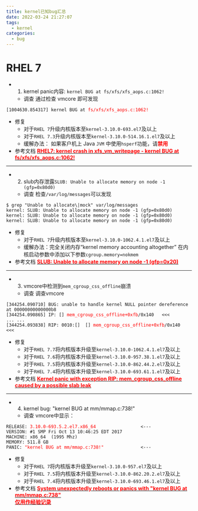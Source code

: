 ```yaml
---
title: kernel已知bug汇总
date: 2022-03-24 21:27:07
tags: 
  - kernel
categories: 
  - bug
---
```


# RHEL 7
- 1. kernel panic内容: `kernel BUG at fs/xfs/xfs_aops.c:1062!`
  - 调查
    通过检查 vmcore 即可发现
<pre><code>[1004630.854317] kernel BUG at <font color=red>fs/xfs/xfs_aops.c:1062!</font> </code></pre>
  - 修复
      - 对于`RHEL 7`升级内核版本至`kernel-3.10.0-693.el7`及以上
      - 对于`RHEL 7.3`升级内核版本至`kernel-3.10.0-514.16.1.el7`及以上
	  - 缓解办法： 如果客户机上 Java `JVM` 中使用`hsperf`功能，请<font color=red>**禁用**</font>
  - 参考文档
    [<font color=red>**RHEL7: kernel crash in xfs_vm_writepage - kernel BUG at fs/xfs/xfs_aops.c:1062!**</font>](https://access.redhat.com/solutions/2779111)
    
---	
- 2. slub内存泄露`SLUB: Unable to allocate memory on node -1 (gfp=0x80d0)`
  - 调查
    检查`/var/log/messages`可以发现
<pre><code>$ grep "Unable to allocate\|mock" var/log/messages
kernel: SLUB: Unable to allocate memory on node -1 (gfp=0x80d0)
kernel: SLUB: Unable to allocate memory on node -1 (gfp=0x80d0)
kernel: SLUB: Unable to allocate memory on node -1 (gfp=0x80d0)</code></pre>
  - 修复
      - 对于`RHEL 7`升级内核版本至`kernel-3.10.0-1062.4.1.el7`及以上
	  - 缓解办法：完全关闭内存“kernel memory accounting altogether”
	    在内核启动参数中添加以下参数`cgroup.memory=nokmem`
  - 参考文档
    [<font color=red>**SLUB: Unable to allocate memory on node -1 (gfp=0x20)**</font>](https://access.redhat.com/solutions/4088471)
   
---
- 3. vmcore中检测到`mem_cgroup_css_offline`崩溃
  - 调查
    调查vmcore
<pre><code>[344254.090710] BUG: unable to handle kernel NULL pointer dereference at 00000000000000b8
[344254.090865] IP: [<ffffffff811f375b>] <font color=red>mem_cgroup_css_offline+0xfb</font>/0x140   <<<
... ...
[344254.093838] RIP: 0010:[<ffffffff811f375b>]  [<ffffffff811f375b>] <font color=red>mem_cgroup_css_offline+0xfb</font>/0x140  <<< </code></pre>
  - 修复
      - 对于`RHEL 7.7`将内核版本升级至`kernel-3.10.0-1062.4.1.el7`及以上
	  - 对于`RHEL 7.6`将内核版本升级至`kernel-3.10.0-957.38.1.el7`及以上
	  - 对于`RHEL 7.5`将内核版本升级至`kernel-3.10.0-862.44.2.el7`及以上
	  - 对于`RHEL 7.4`将内核版本升级至`kernel-3.10.0-693.61.1.el7`及以上
  - 参考文档
     [<font color=red>**Kernel panic with exception RIP: mem_cgroup_css_offline caused by a possible slab leak**</font>](https://access.redhat.com/solutions/3291481) 
---
- 4. kernel bug: "kernel BUG at mm/mmap.c:738!"	  
  - 调查
    vmcore中显示：
<pre><code>RELEASE: <font color=red>3.10.0-693.5.2.el7.x86_64</font>                 <--- 
VERSION: #1 SMP Fri Oct 13 10:46:25 EDT 2017
MACHINE: x86_64  (1995 Mhz)
MEMORY: 511.8 GB
PANIC: <font color=red>"kernel BUG at mm/mmap.c:738!"</font>              <---</code></pre>
  - 修复
      - 对于`RHEL 7`将内核版本升级至`kernel-3.10.0-957.el7`及以上
	  - 对于`RHEL 7.5`将内核版本升级至`kernel-3.10.0-862.20.2.el7`及以上
	  - 对于`RHEL 7.4`将内核版本升级至`kernel-3.10.0-693.46.1.el7`及以上
  - 参考文档
    [<font color=red>**System unexpectedly reboots or panics with "kernel BUG at mm/mmap.c:738"**</font>](https://access.redhat.com/solutions/3392791)  
	**<u><font color=red>仅用作经验记录</font></u>**